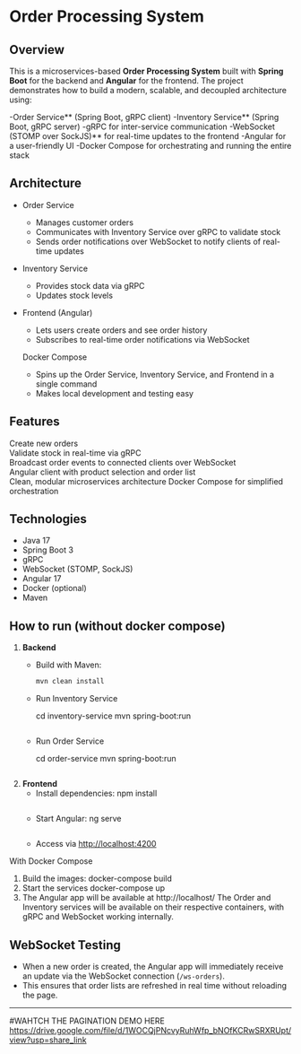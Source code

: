 # Order Processing System

## Overview

This is a microservices-based **Order Processing System** built with **Spring Boot** for the backend and **Angular** for the frontend. The project demonstrates how to build a modern, scalable, and decoupled architecture using:

-Order Service** (Spring Boot, gRPC client)
-Inventory Service** (Spring Boot, gRPC server)
-gRPC for inter-service communication
-WebSocket (STOMP over SockJS)** for real-time updates to the frontend
-Angular for a user-friendly UI
-Docker Compose for orchestrating and running the entire stack

## Architecture

- Order Service  
  - Manages customer orders  
  - Communicates with Inventory Service over gRPC to validate stock  
  - Sends order notifications over WebSocket to notify clients of real-time updates  

- Inventory Service
  - Provides stock data via gRPC  
  - Updates stock levels  

- Frontend (Angular)
  - Lets users create orders and see order history  
  - Subscribes to real-time order notifications via WebSocket

  Docker Compose 
  - Spins up the Order Service, Inventory Service, and Frontend in a single command
  - Makes local development and testing easy

## Features

 Create new orders  
 Validate stock in real-time via gRPC  
 Broadcast order events to connected clients over WebSocket  
 Angular client with product selection and order list  
 Clean, modular microservices architecture
 Docker Compose for simplified orchestration  


## Technologies

- Java 17
- Spring Boot 3
- gRPC
- WebSocket (STOMP, SockJS)
- Angular 17
- Docker (optional)
- Maven

## How to run (without docker compose)

1. **Backend**
   - Build with Maven:
     ```bash
     mvn clean install
     ```
   - Run Inventory Service
  
     cd inventory-service
     mvn spring-boot:run
     ```
   - Run Order Service
     
     cd order-service
     mvn spring-boot:run
     ```
2. **Frontend**
   - Install dependencies:
     npm install
     ```
   - Start Angular:
     ng serve
     ```
   - Access via [http://localhost:4200](http://localhost:4200)
  
With Docker Compose

1. Build the images:
   docker-compose build
2. Start the services 
   docker-compose up
3. The Angular app will be available at http://localhost/
The Order and Inventory services will be available on their respective containers, with gRPC and WebSocket working internally.

## WebSocket Testing

- When a new order is created, the Angular app will immediately receive an update via the WebSocket connection (`/ws-orders`).
- This ensures that order lists are refreshed in real time without reloading the page.




---
#WAHTCH THE PAGINATION DEMO HERE
https://drive.google.com/file/d/1WOCQjPNcvyRuhWfp_bNOfKCRwSRXRUpt/view?usp=share_link
